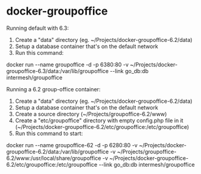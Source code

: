 # docker-groupoffice

Running default with 6.3:

1. Create a "data" directory (eg. ~/Projects/docker-groupoffice-6.2/data)
2. Setup a database container that's on the default network
3. Run this command:

docker run --name groupoffice -d -p 6380:80 -v ~/Projects/docker-groupoffice-6.3/data:/var/lib/groupoffice --link go_db:db intermesh/groupoffice



Running a 6.2 group-office container:

1. Create a "data" directory (eg. ~/Projects/docker-groupoffice-6.2/data)
2. Setup a database container that's on the default network
3. Create a source directory (~/Projects/groupoffice-6.2/www)
4. Create a "etc/groupoffice" directory with empty config.php file in it (~/Projects/docker-groupoffice-6.2/etc/groupoffice:/etc/groupoffice)
5. Run this command to start:

docker run --name groupoffice-62 -d -p 6280:80 -v ~/Projects/docker-groupoffice-6.2/data:/var/lib/groupoffice -v ~/Projects/groupoffice-6.2/www:/usr/local/share/groupoffice -v ~/Projects/docker-groupoffice-6.2/etc/groupoffice:/etc/groupoffice --link go_db:db intermesh/groupoffice
